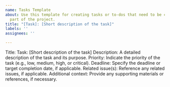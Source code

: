 ```yaml
---
name: Tasks Template
about: Use this template for creating tasks or to-dos that need to be completed as
  part of the project.
title: "[Task]: [Short description of the task]"
labels: ''
assignees: ''

---
```


Title: Task: [Short description of the task]
Description: A detailed description of the task and its purpose.
Priority: Indicate the priority of the task (e.g., low, medium, high, or critical).
Deadline: Specify the deadline or target completion date, if applicable.
Related issue(s): Reference any related issues, if applicable.
Additional context: Provide any supporting materials or references, if necessary.
